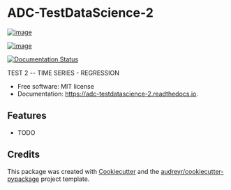 # ADC-TestDataScience-2

[![image](https://img.shields.io/pypi/v/adc_testdatascience_2.svg)](https://pypi.python.org/pypi/adc_testdatascience_2)

[![image](https://img.shields.io/travis/adiazcarral/adc_testdatascience_2.svg)](https://travis-ci.com/adiazcarral/adc_testdatascience_2)

[![Documentation Status](https://readthedocs.org/projects/adc-testdatascience-2/badge/?version=latest)](https://adc-testdatascience-2.readthedocs.io/en/latest/?version=latest)

TEST 2 -- TIME SERIES - REGRESSION

-   Free software: MIT license
-   Documentation: <https://adc-testdatascience-2.readthedocs.io>.

## Features

-   TODO

## Credits

This package was created with
[Cookiecutter](https://github.com/audreyr/cookiecutter) and the
[audreyr/cookiecutter-pypackage](https://github.com/audreyr/cookiecutter-pypackage)
project template.
